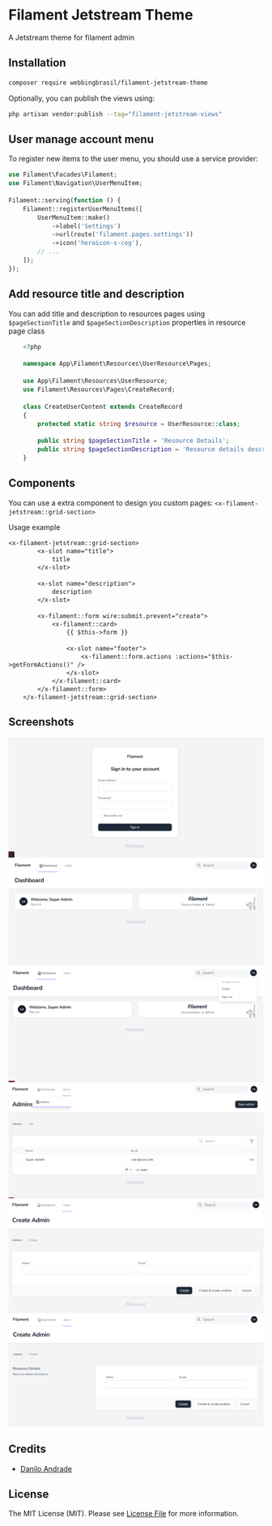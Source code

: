 # Filament Jetstream Theme

A Jetstream theme for filament admin

## Installation

```bash
composer require webbingbrasil/filament-jetstream-theme
```

Optionally, you can publish the views using:

```bash
php artisan vendor:publish --tag="filament-jetstream-views"
```

## User manage account menu

To register new items to the user menu, you should use a service provider:

```php
use Filament\Facades\Filament;
use Filament\Navigation\UserMenuItem;
 
Filament::serving(function () {
    Filament::registerUserMenuItems([
        UserMenuItem::make()
            ->label('Settings')
            ->url(route('filament.pages.settings'))
            ->icon('heroicon-s-cog'),
        // ...
    ]);
});
```

## Add resource title and description

You can add title and description to resources pages using `$pageSectionTitle` and `$pageSectionDescription` properties in resource page class

```php
    <?php
    
    namespace App\Filament\Resources\UserResource\Pages;
    
    use App\Filament\Resources\UserResource;
    use Filament\Resources\Pages\CreateRecord;

    class CreateUserContent extends CreateRecord
    {
        protected static string $resource = UserResource::class;
    
        public string $pageSectionTitle = 'Resource Details';
        public string $pageSectionDescription = 'Resource details description';
    }
```

## Components

You can use a extra component to design you custom pages: `<x-filament-jetstream::grid-section>` 


Usage example
```
<x-filament-jetstream::grid-section>
        <x-slot name="title">
            title
        </x-slot>

        <x-slot name="description">
            description
        </x-slot>

        <x-filament::form wire:submit.prevent="create">
            <x-filament::card>
                {{ $this->form }}

                <x-slot name="footer">
                    <x-filament::form.actions :actions="$this->getFormActions()" />
                </x-slot>
            </x-filament::card>
        </x-filament::form>
    </x-filament-jetstream::grid-section>
```

## Screenshots

![Screenshot of Login](./images/login.png)
![Screenshot of Dashboard](./images/dashboard.png)
![Screenshot of User Manage Account Menu](./images/user-manage-account-menu.png)
![Screenshot of List Page](./images/list-page.png)
![Screenshot of Form Page](./images/resource-create-page.png)
![Screenshot of Form Page With Title and Description](./images/resource-create-page-with-title.png)

## Credits

-   [Danilo Andrade](https://github.com/dmandrade)

## License

The MIT License (MIT). Please see [License File](LICENSE.md) for more information.
